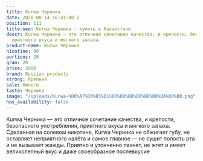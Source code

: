 ```yaml
---
title: Kurwa Черника
date: 2020-08-14 16:41:00 Z
position: 111
title-seo: Kurwa Черника - купить в Казахстане
descr: Kurwa Черника — это отличное сочетание качества, и крепости, безопасного употребления,
  приятного вкуса и мягкого запаха.
product-name: Kurwa Черника
nicotine: 90
portions: 20
gram: 20
price: 2000
brand: Russian products
strong: Крепкий
sale: Ничего
taste: Черника
image: "/uploads/Kurwa-%D0%A7%D0%B5%D1%80%D0%BD%D0%B8%D0%BA%D0%B0.png"
has_availability: false
---
```


Kurwa Черника — это отличное сочетание качества, и крепости, безопасного употребления, приятного вкуса и мягкого запаха. Сделанная на солевом никотине, Kurwa Черника не обжигает губу, не оставляет неприятного налёта и самое главное — не сушит полость рта и не вызывает жажды.
Приятно и утонченно пахнет, не жгет и имеет великолепный вкус и даже своеобразное послевкусие